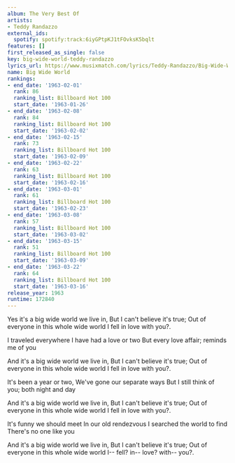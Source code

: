 ```yaml
---
album: The Very Best Of
artists:
- Teddy Randazzo
external_ids:
  spotify: spotify:track:6iyGPtpKJ1tFOvksK5bqlt
features: []
first_released_as_single: false
key: big-wide-world-teddy-randazzo
lyrics_url: https://www.musixmatch.com/lyrics/Teddy-Randazzo/Big-Wide-World
name: Big Wide World
rankings:
- end_date: '1963-02-01'
  rank: 86
  ranking_list: Billboard Hot 100
  start_date: '1963-01-26'
- end_date: '1963-02-08'
  rank: 84
  ranking_list: Billboard Hot 100
  start_date: '1963-02-02'
- end_date: '1963-02-15'
  rank: 73
  ranking_list: Billboard Hot 100
  start_date: '1963-02-09'
- end_date: '1963-02-22'
  rank: 63
  ranking_list: Billboard Hot 100
  start_date: '1963-02-16'
- end_date: '1963-03-01'
  rank: 61
  ranking_list: Billboard Hot 100
  start_date: '1963-02-23'
- end_date: '1963-03-08'
  rank: 57
  ranking_list: Billboard Hot 100
  start_date: '1963-03-02'
- end_date: '1963-03-15'
  rank: 51
  ranking_list: Billboard Hot 100
  start_date: '1963-03-09'
- end_date: '1963-03-22'
  rank: 64
  ranking_list: Billboard Hot 100
  start_date: '1963-03-16'
release_year: 1963
runtime: 172840
---
```

Yes it's a big wide world we live in,
But I can't believe it's true;
Out of everyone in this whole wide world
I fell in love with you?.

I traveled everywhere
I have had a love or two
But every love affair; reminds me of you

And it's a big wide world we live in,
But I can't believe it's true;
Out of everyone in this whole wide world
I fell in love with you?.

It's been a year or two,
We've gone our separate ways
But I still think of you; both night and day

And it's a big wide world we live in,
But I can't believe it's true;
Out of everyone in this whole wide world
I fell in love with you?.

It's funny we should meet
In our old rendezvous
I searched the world to find
There's no one like you

And it's a big wide world we live in,
But I can't believe it's true;
Out of everyone in this whole wide world
I-- fell? in-- love? with-- you?.
